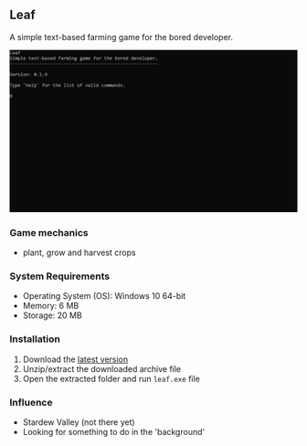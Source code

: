 Leaf
----
A simple text-based farming game for the bored developer.

![Leaf Demo](https://github.com/jerobado/Leaf/blob/master/media/image/leaf-demo.gif)

### Game mechanics
- plant, grow and harvest crops

### System Requirements
- Operating System (OS): Windows 10 64-bit
- Memory: 6 MB
- Storage: 20 MB

### Installation
1. Download the [latest version](https://github.com/jerobado/Leaf/releases)
2. Unzip/extract the downloaded archive file
3. Open the extracted folder and run `leaf.exe` file

### Influence
- Stardew Valley (not there yet)
- Looking for something to do in the 'background'
